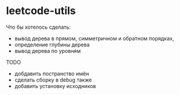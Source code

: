 # leetcode-utils

Что бы хотелось сделать:

- вывод дерева в прямом, симметричном и обратном порядках,
- определение глубины дерева
- вывод дерева по уровням

TODO
- добдавить постранство имён
- сделать сборку в debug также
- добавить установку исходников 